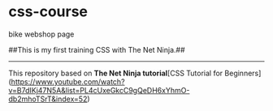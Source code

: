 # css-course
bike webshop page

##This is my first training CSS with The Net Ninja.##
***

This repository based on **The Net Ninja tutorial**[CSS Tutorial for Beginners] (https://www.youtube.com/watch?v=B7dIKj47N5A&list=PL4cUxeGkcC9gQeDH6xYhmO-db2mhoTSrT&index=52)
